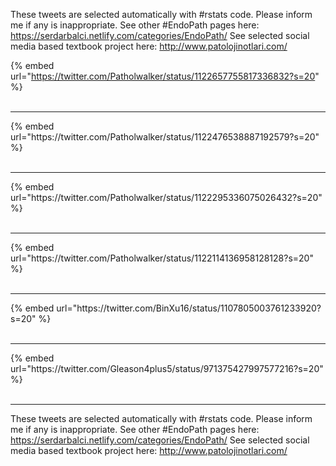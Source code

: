 

These tweets are selected automatically with #rstats code. Please inform me if any is inappropriate.
See other #EndoPath pages here: https://serdarbalci.netlify.com/categories/EndoPath/ 
See selected social media based textbook project here: http://www.patolojinotlari.com/

{% embed url="https://twitter.com/Patholwalker/status/1122657755817336832?s=20" %}<br>
<br>
<hr>
{% embed url="https://twitter.com/Patholwalker/status/1122476538887192579?s=20" %}<br>
<br>
<hr>
{% embed url="https://twitter.com/Patholwalker/status/1122295336075026432?s=20" %}<br>
<br>
<hr>
{% embed url="https://twitter.com/Patholwalker/status/1122114136958128128?s=20" %}<br>
<br>
<hr>
{% embed url="https://twitter.com/BinXu16/status/1107805003761233920?s=20" %}<br>
<br>
<hr>
{% embed url="https://twitter.com/Gleason4plus5/status/971375427997577216?s=20" %}<br>
<br>
<hr>


These tweets are selected automatically with #rstats code. Please inform me if any is inappropriate.
See other #EndoPath pages here: https://serdarbalci.netlify.com/categories/EndoPath/ 
See selected social media based textbook project here: http://www.patolojinotlari.com/
